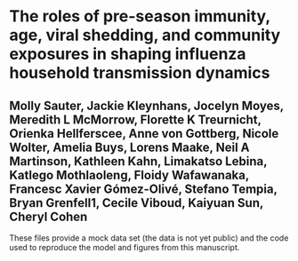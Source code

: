 # The roles  of pre-season immunity, age, viral shedding, and community exposures in shaping influenza household transmission dynamics
## Molly Sauter, Jackie Kleynhans, Jocelyn Moyes, Meredith L McMorrow, Florette K Treurnicht, Orienka Hellferscee, Anne von Gottberg, Nicole Wolter, Amelia Buys, Lorens Maake, Neil A Martinson, Kathleen Kahn, Limakatso Lebina, Katlego Mothlaoleng, Floidy Wafawanaka, Francesc Xavier Gómez-Olivé, Stefano Tempia, Bryan Grenfell1, Cecile Viboud, Kaiyuan Sun, Cheryl Cohen
These files provide a mock data set (the data is not yet public) and the code used to reproduce the model and figures from this manuscript. 
